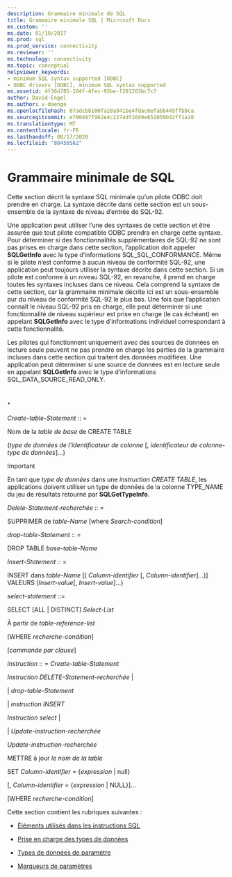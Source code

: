 ```yaml
---
description: Grammaire minimale de SQL
title: Grammaire minimale SQL | Microsoft Docs
ms.custom: ''
ms.date: 01/19/2017
ms.prod: sql
ms.prod_service: connectivity
ms.reviewer: ''
ms.technology: connectivity
ms.topic: conceptual
helpviewer_keywords:
- minimum SQL syntax supported [ODBC]
- ODBC drivers [ODBC], minimum SQL syntax supported
ms.assetid: 4f36d785-104f-4fec-93be-f201203bc7c7
author: David-Engel
ms.author: v-daenge
ms.openlocfilehash: 07adcbb100fa28a941be4fdac6efabb445ffb9ca
ms.sourcegitcommit: e700497f962e4c2274df16d9e651059b42ff1a10
ms.translationtype: MT
ms.contentlocale: fr-FR
ms.lasthandoff: 08/17/2020
ms.locfileid: "88456562"
---
```

# <a name="sql-minimum-grammar"></a>Grammaire minimale de SQL
Cette section décrit la syntaxe SQL minimale qu’un pilote ODBC doit prendre en charge. La syntaxe décrite dans cette section est un sous-ensemble de la syntaxe de niveau d’entrée de SQL-92.  
  
 Une application peut utiliser l’une des syntaxes de cette section et être assurée que tout pilote compatible ODBC prendra en charge cette syntaxe. Pour déterminer si des fonctionnalités supplémentaires de SQL-92 ne sont pas prises en charge dans cette section, l’application doit appeler **SQLGetInfo** avec le type d’informations SQL_SQL_CONFORMANCE. Même si le pilote n’est conforme à aucun niveau de conformité SQL-92, une application peut toujours utiliser la syntaxe décrite dans cette section. Si un pilote est conforme à un niveau SQL-92, en revanche, il prend en charge toutes les syntaxes incluses dans ce niveau. Cela comprend la syntaxe de cette section, car la grammaire minimale décrite ici est un sous-ensemble pur du niveau de conformité SQL-92 le plus bas. Une fois que l’application connaît le niveau SQL-92 pris en charge, elle peut déterminer si une fonctionnalité de niveau supérieur est prise en charge (le cas échéant) en appelant **SQLGetInfo** avec le type d’informations individuel correspondant à cette fonctionnalité.  
  
 Les pilotes qui fonctionnent uniquement avec des sources de données en lecture seule peuvent ne pas prendre en charge les parties de la grammaire incluses dans cette section qui traitent des données modifiées. Une application peut déterminer si une source de données est en lecture seule en appelant **SQLGetInfo** avec le type d’informations SQL_DATA_SOURCE_READ_ONLY.  
  
## <a name="statement"></a>.  
 *Create-table-Statement* :: =  
  
 Nom de la *table de base* de CREATE TABLE  
  
 (*type de données de l’identificateur de colonne* [*, identificateur de colonne-type de données*]...)  
  
> [!IMPORTANT]  
>  En tant que *type de données* dans une *instruction CREATE TABLE*, les applications doivent utiliser un type de données de la colonne TYPE_NAME du jeu de résultats retourné par **SQLGetTypeInfo**.  
  
 *Delete-Statement-recherchée* :: =  
  
 SUPPRIMER de *table-Name* [where *Search-condition*]  
  
 *drop-table-Statement* :: =  
  
 DROP TABLE *base-table-Name*  
  
 *Insert-Statement* :: =  
  
 INSERT dans *table-Name* [( *Column-identifier* [, *Column-identifier*]...)]      VALEURS (*Insert-value*[, *Insert-value*]...)  
  
 *select-statement* ::=  
  
 SELECT [ALL &#124; DISTINCT] *Select-List*  
  
 À partir de *table-reference-list*  
  
 [WHERE *recherche-condition*]  
  
 [*commande par clause*]  
  
 *instruction* :: = *Create-table-Statement*  
  
 *Instruction DELETE-Statement-recherchée* &#124;  
  
 &#124; *drop-table-Statement*  
  
 &#124; *instruction INSERT*  
  
 *Instruction select* &#124;  
  
 &#124; *Update-instruction-recherchée*  
  
 *Update-instruction-recherchée*  
  
 METTRE à jour *le nom de la table*  
  
 SET *Column-identifier* = {*expression* &#124; null}  
  
 [, *Column-identifier* = {*expression* &#124; NULL}]...  
  
 [WHERE *recherche-condition*]  
  
 Cette section contient les rubriques suivantes :  
  
-   [Éléments utilisés dans les instructions SQL](../../../odbc/reference/appendixes/elements-used-in-sql-statements.md)  
  
-   [Prise en charge des types de données](../../../odbc/reference/appendixes/data-type-support.md)  
  
-   [Types de données de paramètre](../../../odbc/reference/appendixes/parameter-data-types.md)  
  
-   [Marqueurs de paramètres](../../../odbc/reference/appendixes/parameter-markers.md)
